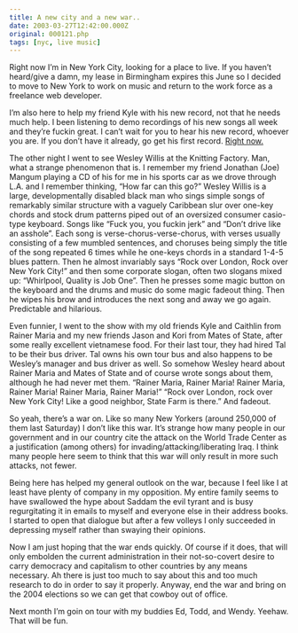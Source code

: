 ```yaml
---
title: A new city and a new war..
date: 2003-03-27T12:42:00.000Z
original: 000121.php
tags: [nyc, live music]
---
```


Right now I’m in New York City, looking for a place to live. If you haven’t heard/give a damn, my lease in Birmingham expires this June so I decided to move to New York to work on music and return to the work force as a freelance web developer.

I’m also here to help my friend Kyle with his new record, not that he needs much help. I been listening to demo recordings of his new songs all week and they’re fuckin great. I can’t wait for you to hear his new record, whoever you are. If you don’t have it already, go get his first record. <a href="https://www.polyvinylrecords.com/store/product_view.asp?prodID=121">Right now.</a>

The other night I went to see Wesley Willis at the Knitting Factory. Man, what a strange phenomenon that is. I remember my friend Jonathan (Joe) Mangum playing a CD of his for me in his sports car as we drove through L.A. and I remember thinking, “How far can this go?” Wesley Willis is a large, developmentally disabled black man who sings simple songs of remarkably similar structure with a vaguely Caribbean slur over one-key chords and stock drum patterns piped out of an oversized consumer casio-type keyboard. Songs like “Fuck you, you fuckin jerk” and “Don’t drive like an asshole”. Each song is verse-chorus-verse-chorus, with verses usually consisting of a few mumbled sentences, and choruses being simply the title of the song repeated 6 times while he one-keys chords in a standard 1-4-5 blues pattern. Then he almost invariably says “Rock over London, Rock over New York City!” and then some corporate slogan, often two slogans mixed up: “Whirlpool, Quality is Job One”. Then he presses some magic button on the keyboard and the drums and music do some magic fadeout thing. Then he wipes his brow and introduces the next song and away we go again. Predictable and hilarious.

Even funnier, I went to the show with my old friends Kyle and Caithlin from Rainer Maria and my new friends Jason and Kori from Mates of State, after some really excellent vietnamese food. For their last tour, they had hired Tal to be their bus driver. Tal owns his own tour bus and also happens to be Wesley’s manager and bus driver as well. So somehow Wesley heard about Rainer Maria and Mates of State and of course wrote songs about them, although he had never met them. “Rainer Maria, Rainer Maria! Rainer Maria, Rainer Maria! Rainer Maria, Rainer Maria!” “Rock over London, rock over New York City! Like a good neighbor, State Farm is there.” And fadeout.

So yeah, there’s a war on. Like so many New Yorkers (around 250,000 of them last Saturday) I don’t like this war. It’s strange how many people in our government and in our country cite the attack on the World Trade Center as a justification (among others) for invading/attacking/liberating Iraq. I think many people here seem to think that this war will only result in more such attacks, not fewer.

Being here has helped my general outlook on the war, because I feel like I at least have plenty of company in my opposition. My entire family seems to have swallowed the hype about Saddam the evil tyrant and is busy regurgitating it in emails to myself and everyone else in their address books. I started to open that dialogue but after a few volleys I only succeeded in depressing myself rather than swaying their opinions.

Now I am just hoping that the war ends quickly. Of course if it does, that will only embolden the current administration in their not-so-covert desire to carry democracy and capitalism to other countries by any means necessary. Ah there is just too much to say about this and too much research to do in order to say it properly. Anyway, end the war and bring on the 2004 elections so we can get that cowboy out of office.

Next month I’m goin on tour with my buddies Ed, Todd, and Wendy. Yeehaw. That will be fun.
